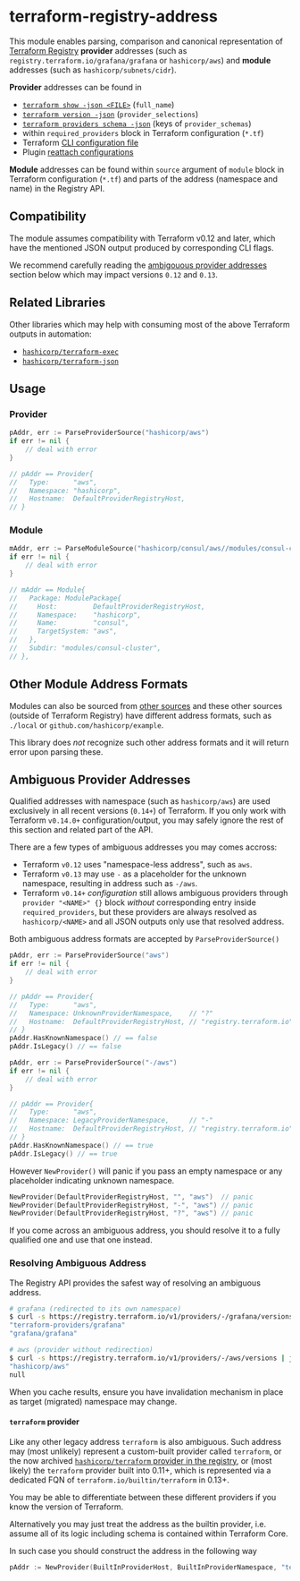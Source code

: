 # terraform-registry-address

This module enables parsing, comparison and canonical representation of
[Terraform Registry](https://registry.terraform.io/) **provider** addresses
(such as `registry.terraform.io/grafana/grafana` or `hashicorp/aws`)
and **module** addresses (such as `hashicorp/subnets/cidr`).

**Provider** addresses can be found in

 - [`terraform show -json <FILE>`](https://www.terraform.io/internals/json-format#configuration-representation) (`full_name`)
 - [`terraform version -json`](https://www.terraform.io/cli/commands/version#example) (`provider_selections`)
 - [`terraform providers schema -json`](https://www.terraform.io/cli/commands/providers/schema#providers-schema-representation) (keys of `provider_schemas`)
 - within `required_providers` block in Terraform configuration (`*.tf`)
 - Terraform [CLI configuration file](https://www.terraform.io/cli/config/config-file#provider-installation)
 - Plugin [reattach configurations](https://www.terraform.io/plugin/debugging#running-terraform-with-a-provider-in-debug-mode)

**Module** addresses can be found within `source` argument
of `module` block in Terraform configuration (`*.tf`)
and parts of the address (namespace and name) in the Registry API.

## Compatibility

The module assumes compatibility with Terraform v0.12 and later,
which have the mentioned JSON output produced by corresponding CLI flags.

We recommend carefully reading the [ambigouous provider addresses](#Ambiguous-Provider-Addresses)
section below which may impact versions `0.12` and `0.13`.

## Related Libraries

Other libraries which may help with consuming most of the above Terraform
outputs in automation:

 - [`hashicorp/terraform-exec`](https://github.com/hashicorp/terraform-exec)
 - [`hashicorp/terraform-json`](https://github.com/hashicorp/terraform-json)

## Usage

### Provider

```go
pAddr, err := ParseProviderSource("hashicorp/aws")
if err != nil {
	// deal with error
}

// pAddr == Provider{
//   Type:      "aws",
//   Namespace: "hashicorp",
//   Hostname:  DefaultProviderRegistryHost,
// }
```

### Module

```go
mAddr, err := ParseModuleSource("hashicorp/consul/aws//modules/consul-cluster")
if err != nil {
	// deal with error
}

// mAddr == Module{
//   Package: ModulePackage{
//     Host:         DefaultProviderRegistryHost,
//     Namespace:    "hashicorp",
//     Name:         "consul",
//     TargetSystem: "aws",
//   },
//   Subdir: "modules/consul-cluster",
// },
```

## Other Module Address Formats

Modules can also be sourced from [other sources](https://www.terraform.io/language/modules/sources)
and these other sources (outside of Terraform Registry)
have different address formats, such as `./local` or
`github.com/hashicorp/example`.

This library does _not_ recognize such other address formats
and it will return error upon parsing these.

## Ambiguous Provider Addresses

Qualified addresses with namespace (such as `hashicorp/aws`)
are used exclusively in all recent versions (`0.14+`) of Terraform.
If you only work with Terraform `v0.14.0+` configuration/output, you may
safely ignore the rest of this section and related part of the API.

There are a few types of ambiguous addresses you may comes accross:

 - Terraform `v0.12` uses "namespace-less address", such as `aws`.
 - Terraform `v0.13` may use `-` as a placeholder for the unknown namespace,
   resulting in address such as `-/aws`.
 - Terraform `v0.14+` _configuration_ still allows ambiguous providers
   through `provider "<NAME>" {}` block _without_ corresponding
   entry inside `required_providers`, but these providers are always
   resolved as `hashicorp/<NAME>` and all JSON outputs only use that
   resolved address.

Both ambiguous address formats are accepted by `ParseProviderSource()`

```go
pAddr, err := ParseProviderSource("aws")
if err != nil {
	// deal with error
}

// pAddr == Provider{
//   Type:      "aws",
//   Namespace: UnknownProviderNamespace,    // "?"
//   Hostname:  DefaultProviderRegistryHost, // "registry.terraform.io"
// }
pAddr.HasKnownNamespace() // == false
pAddr.IsLegacy() // == false
```
```go
pAddr, err := ParseProviderSource("-/aws")
if err != nil {
	// deal with error
}

// pAddr == Provider{
//   Type:      "aws",
//   Namespace: LegacyProviderNamespace,     // "-"
//   Hostname:  DefaultProviderRegistryHost, // "registry.terraform.io"
// }
pAddr.HasKnownNamespace() // == true
pAddr.IsLegacy() // == true
```

However `NewProvider()` will panic if you pass an empty namespace
or any placeholder indicating unknown namespace.

```go
NewProvider(DefaultProviderRegistryHost, "", "aws")  // panic
NewProvider(DefaultProviderRegistryHost, "-", "aws") // panic
NewProvider(DefaultProviderRegistryHost, "?", "aws") // panic
```

If you come across an ambiguous address, you should resolve
it to a fully qualified one and use that one instead.

### Resolving Ambiguous Address

The Registry API provides the safest way of resolving an ambiguous address.

```sh
# grafana (redirected to its own namespace)
$ curl -s https://registry.terraform.io/v1/providers/-/grafana/versions | jq '(.id, .moved_to)'
"terraform-providers/grafana"
"grafana/grafana"

# aws (provider without redirection)
$ curl -s https://registry.terraform.io/v1/providers/-/aws/versions | jq '(.id, .moved_to)'
"hashicorp/aws"
null
```

When you cache results, ensure you have invalidation
mechanism in place as target (migrated) namespace may change.

#### `terraform` provider

Like any other legacy address `terraform` is also ambiguous. Such address may
(most unlikely) represent a custom-built provider called `terraform`,
or the now archived [`hashicorp/terraform` provider in the registry](https://registry.terraform.io/providers/hashicorp/terraform/latest),
or (most likely) the `terraform` provider built into 0.11+, which is
represented via a dedicated FQN of `terraform.io/builtin/terraform` in 0.13+.

You may be able to differentiate between these different providers if you
know the version of Terraform.

Alternatively you may just treat the address as the builtin provider,
i.e. assume all of its logic including schema is contained within
Terraform Core.

In such case you should construct the address in the following way
```go
pAddr := NewProvider(BuiltInProviderHost, BuiltInProviderNamespace, "terraform")
```
